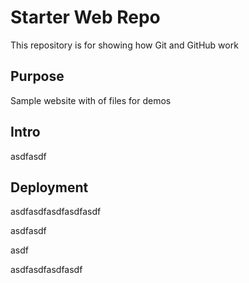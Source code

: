 # Starter Web Repo

This repository is for showing how Git and GitHub work

## Purpose

Sample website with of files for demos

## Intro

asdfasdf

## Deployment

asdfasdfasdfasdfasdf

asdfasdf

asdf

asdfasdfasdfasdf
